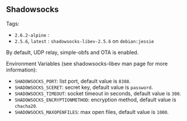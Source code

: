 Shadowsocks
-----------

Tags:

- `2.6.2-alpine` :
- `2.5.6`, `latest` : `shadowsocks-libev-2.5.6` on `debian:jessie`

By default, UDP relay, simple-obfs and OTA is enabled.

Environment Variables (see shadowsocks-libev man page for more information):

- `SHADOWSOCKS_PORT`: list port, default value is `8388`.
- `SHADOWSOCKS_SCERET`: secret key, default value is `password`.
- `SHADOWSOCKS_TIMEOUT`: socket timeout in seconds, default value is `300`.
- `SHADOWSOCKS_ENCRYPTIONMETHOD`: encryption method, default value is `chacha20`.
- `SHADOWSOCKS_MAXOPENFILES`: max open files, default value is `1000`.
